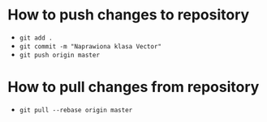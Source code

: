 # How to push changes to repository

* `git add .`
* `git commit -m "Naprawiona klasa Vector"`
* `git push origin master`

# How to pull changes from repository

* `git pull --rebase origin master` 
